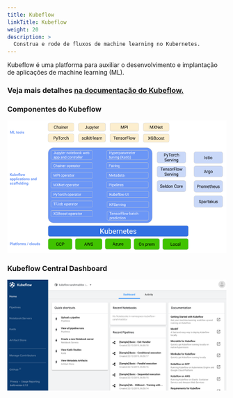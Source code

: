 ```yaml
---
title: Kubeflow
linkTitle: Kubeflow
weight: 20
description: >
  Construa e rode de fluxos de machine learning no Kubernetes.
---
```


Kubeflow é uma platforma para auxiliar o desenvolvimento e implantação de aplicações de machine learning (ML).

### Veja mais detalhes [na documentação do Kubeflow.](https://www.kubeflow.org/docs/started/kubeflow-overview/)

### Componentes do Kubeflow
![Diagrama de componentes do Kubeflow.](/images/kubeflow-overview-platform-diagram.png)

### Kubeflow Central Dashboard
![Interface do Kubeflow.](/images/kubeflow-central-ui.png)
